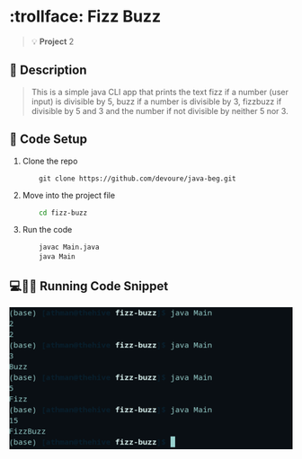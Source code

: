 # :trollface: Fizz Buzz
> :bulb: **Project** 2
## 💬 Description
> This is a simple java CLI app that prints the text fizz if a number (user input) is divisible by 5, buzz if a number is divisible by 3, fizzbuzz if divisible by 5 and 3 and the number if not divisible by neither 5 nor 3.
## 🔧 Code Setup
   1. Clone the repo
        ```
            git clone https://github.com/devoure/java-beg.git 

        ```
   1. Move into the project file
        ```bash
            cd fizz-buzz

        ```
   1. Run the code
        ```bash
            javac Main.java
            java Main

        ```
## 💻🏃‍♂️ Running Code Snippet
![code](./images/run.png)

